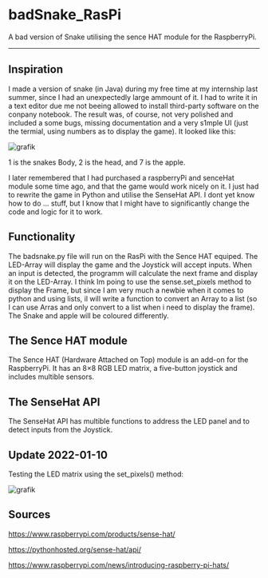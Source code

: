 # badSnake_RasPi
A bad version of Snake utilising the sence HAT module for the RaspberryPi.

___

## Inspiration

I made a version of snake (in Java) during my free time at my internship last summer, since I had an unexpectedly large ammount of it. I had to write it in a text editor due me not beeing allowed to install third-party software on the conpany notebook. The result was, of course, not very polished and included a some bugs, missing documentation and a very s1mple UI (just the termial, using numbers as to display the game). It looked like this:

![grafik](https://user-images.githubusercontent.com/108017809/193322182-3744fd3b-91e5-4238-999e-eb7ec76c04ca.png)

1 is the snakes Body, 2 is the head, and 7 is the apple. 

I later remembered that I had purchased a raspberryPi and senceHat module some time ago, and that the game would work nicely on it. I just had to rewrite the game in Python and utilise the SenseHat API. I dont yet know how to do ... stuff, but I know that I might have to significantly change the code and logic for it to work. 

## Functionality

The badsnake.py file will run on the RasPi with the Sence HAT equiped. The LED-Array will display the game and the Joystick will accept inputs.
When an input is detected, the programm will calculate the next frame and display it on the LED-Array. I think Im poing to use the sense.set_pixels method to 
display the Frame, but since I am very much a newbie when it comes to python and using lists, il will write a function to convert an Array to a list (so I can use Arras and only convert to a list when i need to display the frame). The Snake and apple will be coloured differently. 

## The Sence HAT module

The Sence HAT (Hardware Attached on Top) module is an add-on for the RaspberryPi. 
It has an 8×8 RGB LED matrix, a five-button joystick and includes multible sensors.

## The SenseHat API

The SenseHat API has multible functions to address the LED panel and to detect inputs from the Joystick. 

## Update 2022-01-10

Testing the LED matrix using the set_pixels() method:

![grafik](https://user-images.githubusercontent.com/108017809/193408028-e49ad06e-1df0-4ea1-994d-22ca694958ae.png)


## Sources

https://www.raspberrypi.com/products/sense-hat/

https://pythonhosted.org/sense-hat/api/

https://www.raspberrypi.com/news/introducing-raspberry-pi-hats/

